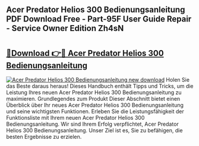 ## Acer Predator Helios 300 Bedienungsanleitung PDF Download Free - Part-95F User Guide Repair - Service Owner Edition Zh4sN

# <h2><a href="http://df3zy4.blite.top/?on=Acer+Predator+Helios+300+Bedienungsanleitung">🔗Download 👉🔴 Acer Predator Helios 300 Bedienungsanleitung</a></h2>

[![Acer Predator Helios 300 Bedienungsanleitung new download](https://i.imgur.com/lujVjoI.png)](http://df3zy4.blite.top/?on=Acer+Predator+Helios+300+Bedienungsanleitung)
Holen Sie das Beste daraus heraus! Dieses Handbuch enthält Tipps und Tricks, um die Leistung Ihres neuen Acer Predator Helios 300 Bedienungsanleitung zu maximieren. Grundlegendes zum Produkt Dieser Abschnitt bietet einen Überblick über Ihr neues Acer Predator Helios 300 Bedienungsanleitung und seine wichtigsten Funktionen. Erleben Sie die Leistungsfähigkeit der Funktionsliste mit Ihrem neuen Acer Predator Helios 300 Bedienungsanleitung. Wir sind Ihrem Erfolg verpflichtet, Acer Predator Helios 300 Bedienungsanleitung. Unser Ziel ist es, Sie zu befähigen, die besten Ergebnisse zu erzielen.

